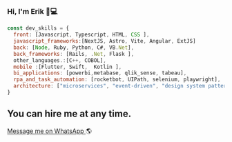 ### Hi, I'm Erik 👋💻
```javascript
const dev_skills = {
  front: [Javascript, Typescript, HTML, CSS ],
  javascript_frameworks:[NextJS, Astro, Vite, Angular, ExtJS]
  back: [Node, Ruby, Python, C#, VB.Net],
  back_frameworks: [Rails, .Net, Flask ],
  other_languages.:[C++, COBOL],
  mobile :[Flutter, Swift,  Kotlin ],
  bi_applications: [powerbi,metabase, qlik_sense, tabeau],
  rpa_and_task_automation: [rocketbot, UIPath, selenium, playwright],
  architecture: ["microservices", "event-driven", "design system pattern", "AI", Web3.0],
}


```
## You can hire me at any time.   
<a href="[example.com](https://wa.me/5215565816104)" target="_blank">Message me on WhatsApp </a>   🌎





